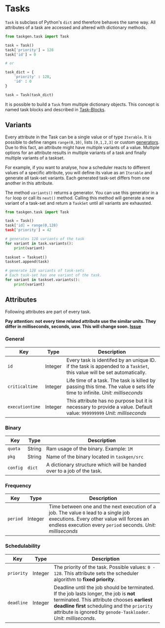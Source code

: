 # Tasks

`Task` is subclass of Python's `dict` and therefore behaves the same way. All
attributes of a task are accessed and altered with dictionary methods. 

```Python
from taskgen.task import Task

task = Task()
task['priority'] = 128
task['id'] = 0

# or

task_dict = {
    'priority' : 128,
    'id' : 0
}

task = Task(task_dict)
```

It is possible to build a `Task` from multiple dictionary objects. This concept
is named task blocks and described in [Task-Blocks](./blocks.md).

## Variants

Every attribute in the Task can be a single value or of type `Iterable`. It is
possible to define ranges `range(0,10)`, lists `[0,1,2,3]` or custom
[generators](https://wiki.python.org/moin/Generators). Due to this fact, an attribute
might have multiple variants of a value. Multiple options for an attribute results in
multiple variants of a task and finally multiple variants of a taskset. 

For example, if you want to analyse, how a scheduler reacts to different values
of a specific attribute, you will define its value as an `Iterable` and generate all
task-set variants. Each generated task-set differs from one another in this
attribute.

The method `variants()` returns a generator. You can use this generator in a
`for` loop or call its `next()` method. Calling this method will generate a new
variant of a task-set and return a `TaskSet` until all variants are exhausted.


```Python
from taskgen.task import Task

task = Task()
task['id] = range(0,128)
task['priority'] = 42

# generates 128 variants of the task
for variant in task.variants(): 
    print(variant)
    
taskset = Taskset()
taskset.append(task)

# generate 128 variants of task-sets
# Each task-set has one variant of the task.
for variant in taskset.variants():
    print(variant)
```


## Attributes

Following attributes are part of every task. 

**Pay attention: not every time related attribute use the similar units. They
differ in milliseconds, seconds, usw. This will change soon. 
[Issue](https://github.com/pecheur/toolchain-host/issues/2)**

### General

| Key | Type | Description |
| --- | --- | --- |
| `id` | Integer | Every task is identifed by an unique ID. if the task is appended to a `TaskSet`, this value will be set automatically. |
| `criticaltime` | Integer | Life time of a task. The task is killed by passing this time. The value `0` sets life time to infinite. *Unit: milliseconds* |
| `executiontime` | Integer | This attribute has no purpose but it is necessary to provide a value. Default value: `999999999` *Unit: milliseconds* |

### Binary

| Key | Type | Description |
| --- | --- | --- |
| `quota` | String | Ram usage of the binary. Example: `1M` |
| `pkg` | String | Name of the binary located in `taskgen/src` |
| `config` | `dict` | A dictionary structure which will be handed over to a job of the task. |

### Frequency

| Key | Type | Description |
| --- | --- | --- |
| `period` | Integer | Time between one and the next execution of a job. The value `0` lead to a single job executions. Every other value will forces an endless execution every `period` seconds. *Unit: milliseconds* |

### Schedulability

| Key | Type | Description |
| --- | --- | --- |
| `priority` | Integer | The priority of the task. Possible values: `0 - 128`. This attribute sets the scheduler algorithm to **fixed priority**. |
| `deadline` | Integer | Deadline until the job should be terminated. If the job lasts longer, the job is **not** terminated. This attribute chooses **earliest deadline first** scheduling and the `priority` attribute is ignored by `genode-Taskloader`. *Unit: milliseconds*. |

